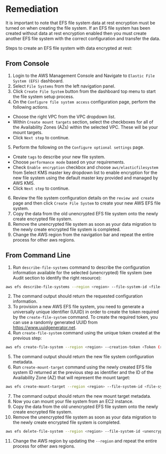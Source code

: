 # Remediation

It is important to note that EFS file system data at rest encryption must be turned on when creating the file system.
If an EFS file system has been created without data at rest encryption enabled then you must create another EFS file system with the correct configuration and transfer the data.

Steps to create an EFS file system with data encrypted at rest:

## From Console

1. Login to the AWS Management Console and Navigate to `Elastic File System (EFS)` dashboard.
2. Select `File Systems` from the left navigation panel.
3. Click `Create File System` button from the dashboard top menu to start the file system setup process.
4. On the `Configure file system access` configuration page, perform the following actions.

- Choose the right VPC from the VPC dropdown list.
- Within `Create mount targets` section, select the checkboxes for all of the Availability Zones (AZs) within the selected VPC. These will be your mount targets.
- Click `Next step` to continue.

5. Perform the following on the `Configure optional settings` page.

- Create `tags` to describe your new file system.
- Choose `performance mode` based on your requirements.
- Check `Enable encryption` checkbox and choose `aws/elasticfilesystem` from Select KMS master key dropdown list to enable encryption for the new file system using the default master key provided and managed by AWS KMS.
- Click `Next step` to continue.

6. Review the file system configuration details on the `review and create` page and then click `Create File System` to create your new AWS EFS file system.
7. Copy the data from the old unencrypted EFS file system onto the newly create encrypted file system.
8. Remove the unencrypted file system as soon as your data migration to the newly create encrypted file system is completed.
9. Change the AWS region from the navigation bar and repeat the entire process for other aws regions.

## From Command Line

1. Run `describe-file-systems` command to describe the configuration information available for the selected (unencrypted) file system (see Audit section to identify the right resource):

```sh
aws efs describe-file-systems --region <region> --file-system-id <file-system-id from audit section step 2 output>
```

2. The command output should return the requested configuration information.
3. To provision a new AWS EFS file system, you need to generate a universally unique identifier (UUID) in order to create the token required by the `create-file-system` command. To create the required token, you can use a randomly generated UUID from <https://www.uuidgenerator.net>.
4. Run `create-file-system` command using the unique token created at the previous step:

```sh
aws efs create-file-system --region <region> --creation-token <Token (randomly generated UUID from step 3)> --performance-mode generalPurpose --encrypted
```

5. The command output should return the new file system configuration metadata.
6. Run `create-mount-target` command using the newly created EFS file system ID returned at the previous step as identifier and the ID of the Availability Zone (AZ) that will represent the mount target:

```sh
aws efs create-mount-target --region <region> --file-system-id <file-system-id> --subnet-id <subnet-id>
```

7. The command output should return the new mount target metadata.
8. Now you can mount your file system from an EC2 instance.
9. Copy the data from the old unencrypted EFS file system onto the newly create encrypted file system.
10. Remove the unencrypted file system as soon as your data migration to the newly create encrypted file system is completed.

```sh
aws efs delete-file-system --region <region> --file-system-id <unencrypted-file-system-id>
```

11. Change the AWS region by updating the `--region` and repeat the entire process for other aws regions.
